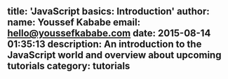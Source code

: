title: 'JavaScript basics: Introduction'
author:
  name: Youssef Kababe
  email: hello@youssefkababe.com
date: 2015-08-14 01:35:13
description: An introduction to the JavaScript world and overview about upcoming tutorials
category: tutorials
---
